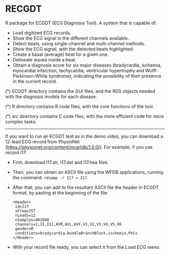 # RECGDT
R package for ECGDT (ECG Diagnosis Tool). A system that is capable of:
  - Load digitized ECG records.
  - Show the ECG signal in the different channels available.
  - Detect beats, using single-channel and multi-channel methods.
  - Show the ECG signal, with the detected beats highlighted.
  - Create a basal (average) beat for a given one.
  - Delineate waves inside a beat.
  - Obtain a diagnosis score for six major diseases (bradycardia, ischemia, myocardial infarction, tachycardia, ventricular hypertrophy and Wolff-Parkinson-White syndrome), indicating the possibility of their presence in the current record.
 
(*) ECGDT directory contains the GUI files, and the RDS objects needed with the diagnosis models for each disease.

(*) R directory contains R code files, with the core functions of the tool.

(*) src directory contains C code files, with the more efficient code for more complex tasks.

---------------------------------------------------------------------------------------------------------------------------------

If you want to run an ECGDT test as in the demo video, you can download a 12-lead ECG record from PhysioNet (https://physionet.org/content/incartdb/1.0.0/). For example, if you use record I17:

- First, download I17.atr, I17.dat and I17.hea files.
- Then, you can obtain an ASCII file using the WFDB applications, running the command: `rdsamp -r I17 > I17`.
- After that, you can add to the resultant ASCII file the header in ECGDT format, by pasting at the beginning of the file:

    `<Header>`</br>
      ` id=I17`</br>
      ` sFreq=257`</br>
      ` nLeads=12`</br>
      ` nSamples=462600`</br>
      ` channels=I,II,III,AVR,AVL,AVF,V1,V2,V3,V4,V5,V6`</br>
      ` gender=M`</br>
      ` conditions=bradycardia,bundleBranchBlock,ischemia,PVCs`</br>
    `</Header>`</br>
    
- With your record file ready, you can select it from the Load ECG menu.

